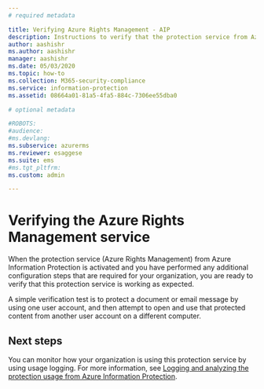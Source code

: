 ```yaml
---
# required metadata

title: Verifying Azure Rights Management - AIP
description: Instructions to verify that the protection service from Azure Information Protection is working as expected.
author: aashishr
ms.author: aashishr
manager: aashishr
ms.date: 05/03/2020
ms.topic: how-to
ms.collection: M365-security-compliance
ms.service: information-protection
ms.assetid: 08664a01-81a5-4fa5-884c-7306ee55dba0

# optional metadata

#ROBOTS:
#audience:
#ms.devlang:
ms.subservice: azurerms
ms.reviewer: esaggese
ms.suite: ems
#ms.tgt_pltfrm:
ms.custom: admin

---
```


# Verifying the Azure Rights Management service


When the protection service (Azure Rights Management) from Azure Information Protection is activated and you have performed any additional configuration steps that are required for your organization, you are ready to verify that this protection service is working as expected. 

A simple verification test is to protect a document or email message by using one user account, and then attempt to open and use that protected content from another user account on a different computer.

## Next steps

You can monitor how your organization is using this protection service by using usage logging. For more information, see [Logging and analyzing the protection usage from Azure Information Protection](/purview/rights-management-usage).



